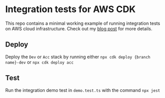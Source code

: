 # Integration tests for AWS CDK

This repo contains a minimal working example of running integration tests on AWS cloud infrastructure. Check out my [blog post](https://martijn-sturm.hashnode.dev/integration-testing-aws-cdk) for more details.

## Deploy

Deploy the `Dev` or `Acc` stack by running either `npx cdk deploy {branch name}-dev` or `npx cdk deploy acc`

## Test

Run the integration demo test in `demo.test.ts` with the command `npx jest`
